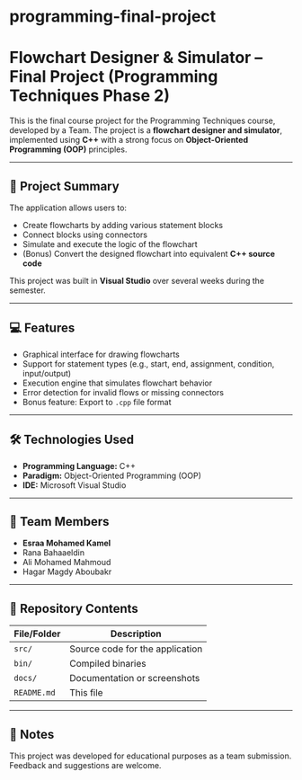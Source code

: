 # programming-final-project
# Flowchart Designer & Simulator – Final Project (Programming Techniques Phase 2)

This is the final course project for the Programming Techniques course, developed by a Team. The project is a **flowchart designer and simulator**, implemented using **C++** with a strong focus on **Object-Oriented Programming (OOP)** principles.

---

## 🧠 Project Summary

The application allows users to:
- Create flowcharts by adding various statement blocks
- Connect blocks using connectors
- Simulate and execute the logic of the flowchart
- (Bonus) Convert the designed flowchart into equivalent **C++ source code**

This project was built in **Visual Studio** over several weeks during the semester.

---

## 💻 Features

- Graphical interface for drawing flowcharts
- Support for statement types (e.g., start, end, assignment, condition, input/output)
- Execution engine that simulates flowchart behavior
- Error detection for invalid flows or missing connectors
- Bonus feature: Export to `.cpp` file format

---

## 🛠️ Technologies Used

- **Programming Language:** C++
- **Paradigm:** Object-Oriented Programming (OOP)
- **IDE:** Microsoft Visual Studio

---

## 👥 Team Members

- **Esraa Mohamed Kamel**
- Rana Bahaaeldin
- Ali Mohamed Mahmoud
- Hagar Magdy Aboubakr

---

## 📁 Repository Contents

| File/Folder | Description |
|-------------|-------------|
| `src/` | Source code for the application |
| `bin/` | Compiled binaries |
| `docs/` | Documentation or screenshots |
| `README.md` | This file |

---

## 📌 Notes

This project was developed for educational purposes as a team submission. Feedback and suggestions are welcome.

